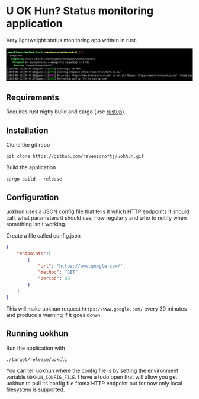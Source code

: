 # U OK Hun? Status monitoring application

Very lightweight status monitoring app written in rust.

![screenshot](assets/screenshot.png)

## Requirements

Requires rust nigtly build and cargo (use [rustup](https://rustup.rs/)).


## Installation

Clone the git repo

```shell
git clone https://github.com/ravenscroftj/uokhun.git
```

Build the application

```shell
cargo build --release
```

## Configuration

uokhun uses a JSON config file that tells it which HTTP endpoints it should call, what parameters it should use, how regularly and who to notify when something isn't working.

Create a file called config.json

```json
{
    "endpoints":[
        {
            "url": "https://www.google.com/",
            "method": "GET",
            "period": 30
        }
    ]
}
```

This will make uokhun request `https://www.google.com/` every 30 minutes and produce a warning if it goes down.

## Running uokhun

Run the application with

```shell
./target/release/uokcli
```

You can tell uokhun where the config file is by setting the environment variable `UOKHUN_CONFIG_FILE`. I have a todo open that will allow you get uokhun to pull its config file froma HTTP endpoint but for now only local filesystem is supported.
